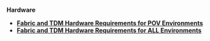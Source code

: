<strong>Hardware<strong>

<ul>      
<li>
<a href="/articles/98_maintenance_and_operational/Hardware/1_POV_Environments/00_hardware_requirements_for_POV.md">Fabric and TDM Hardware Requirements for POV Environments</a></li>
<li>
<a href="/articles/98_maintenance_and_operational/Hardware/2_All_Environments/01_hardware_requirements_introduction.md">Fabric and TDM Hardware Requirements for ALL Environments</a></li>
	  
</ul>

